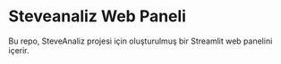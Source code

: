 # Steveanaliz Web Paneli

Bu repo, SteveAnaliz projesi için oluşturulmuş bir Streamlit web panelini içerir.
